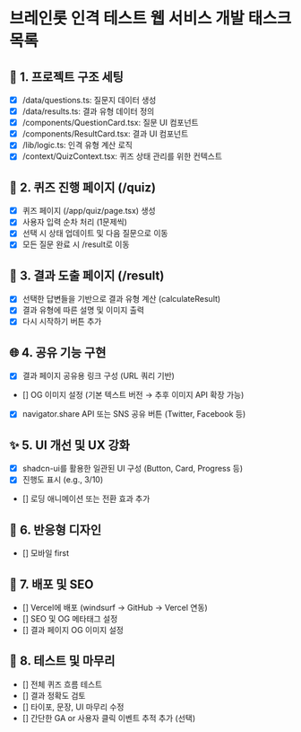 # 브레인롯 인격 테스트 웹 서비스 개발 태스크 목록

## 📁 1. 프로젝트 구조 세팅

- [x] /data/questions.ts: 질문지 데이터 생성
- [x] /data/results.ts: 결과 유형 데이터 정의
- [x] /components/QuestionCard.tsx: 질문 UI 컴포넌트
- [x] /components/ResultCard.tsx: 결과 UI 컴포넌트
- [x] /lib/logic.ts: 인격 유형 계산 로직
- [x] /context/QuizContext.tsx: 퀴즈 상태 관리를 위한 컨텍스트

## 🧠 2. 퀴즈 진행 페이지 (/quiz)

- [x] 퀴즈 페이지 (/app/quiz/page.tsx) 생성
- [x] 사용자 입력 순차 처리 (1문제씩)
- [x] 선택 시 상태 업데이트 및 다음 질문으로 이동
- [x] 모든 질문 완료 시 /result로 이동

## 🧮 3. 결과 도출 페이지 (/result)

- [x] 선택한 답변들을 기반으로 결과 유형 계산 (calculateResult)
- [x] 결과 유형에 따른 설명 및 이미지 출력
- [x] 다시 시작하기 버튼 추가

## 🌐 4. 공유 기능 구현

- [x] 결과 페이지 공유용 링크 구성 (URL 쿼리 기반)
- [] OG 이미지 설정 (기본 텍스트 버전 → 추후 이미지 API 확장 가능)
- [x] navigator.share API 또는 SNS 공유 버튼 (Twitter, Facebook 등)

## ✨ 5. UI 개선 및 UX 강화

- [x] shadcn-ui를 활용한 일관된 UI 구성 (Button, Card, Progress 등)
- [x] 진행도 표시 (e.g., 3/10)
- [] 로딩 애니메이션 또는 전환 효과 추가

## 📱 6. 반응형 디자인

- [] 모바일 first

## 🚀 7. 배포 및 SEO

- [] Vercel에 배포 (windsurf → GitHub → Vercel 연동)
- [] SEO 및 OG 메타태그 설정
- [] 결과 페이지 OG 이미지 설정

## 🧪 8. 테스트 및 마무리

- [] 전체 퀴즈 흐름 테스트
- [] 결과 정확도 검토
- [] 타이포, 문장, UI 마무리 수정
- [] 간단한 GA or 사용자 클릭 이벤트 추적 추가 (선택)

